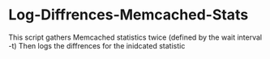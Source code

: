 Log-Diffrences-Memcached-Stats
==============================

This script gathers Memcached statistics twice (defined by the wait interval -t) Then logs the diffrences for the inidcated statistic